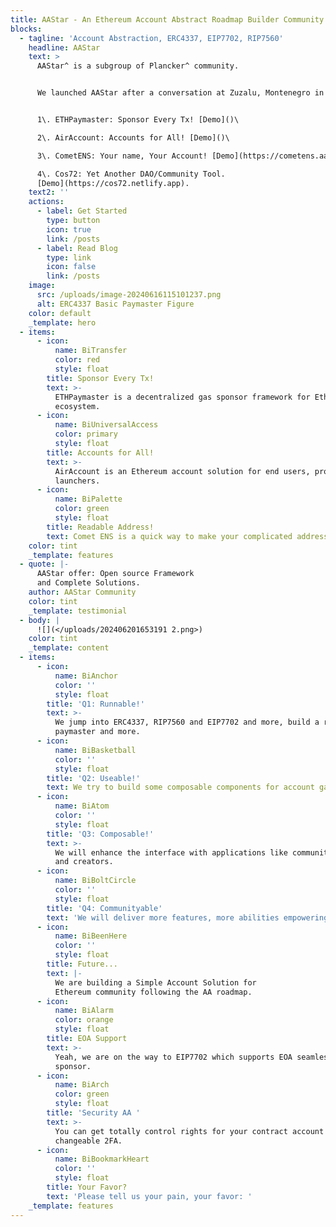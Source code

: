 ```yaml
---
title: AAStar - An Ethereum Account Abstract Roadmap Builder Community.
blocks:
  - tagline: 'Account Abstraction, ERC4337, EIP7702, RIP7560'
    headline: AAStar
    text: >
      AAStar^ is a subgroup of Plancker^ community. 


      We launched AAStar after a conversation at Zuzalu, Montenegro in 2023.


      1\. ETHPaymaster: Sponsor Every Tx! [Demo]()\

      2\. AirAccount: Accounts for All! [Demo]()\

      3\. CometENS: Your name, Your Account! [Demo](https://cometens.aastar.io)\

      4\. Cos72: Yet Another DAO/Community Tool.
      [Demo](https://cos72.netlify.app).
    text2: ''
    actions:
      - label: Get Started
        type: button
        icon: true
        link: /posts
      - label: Read Blog
        type: link
        icon: false
        link: /posts
    image:
      src: /uploads/image-20240616115101237.png
      alt: ERC4337 Basic Paymaster Figure
    color: default
    _template: hero
  - items:
      - icon:
          name: BiTransfer
          color: red
          style: float
        title: Sponsor Every Tx!
        text: >-
          ETHPaymaster is a decentralized gas sponsor framework for Ethereum
          ecosystem.
      - icon:
          name: BiUniversalAccess
          color: primary
          style: float
        title: Accounts for All!
        text: >-
          AirAccount is an Ethereum account solution for end users, project
          launchers.
      - icon:
          name: BiPalette
          color: green
          style: float
        title: Readable Address!
        text: Comet ENS is a quick way to make your complicated address readable.
    color: tint
    _template: features
  - quote: |-
      AAStar offer: Open source Framework
      and Complete Solutions.
    author: AAStar Community
    color: tint
    _template: testimonial
  - body: |
      ![](</uploads/202406201653191 2.png>)
    color: tint
    _template: content
  - items:
      - icon:
          name: BiAnchor
          color: ''
          style: float
        title: 'Q1: Runnable!'
        text: >-
          We jump into ERC4337, RIP7560 and EIP7702 and more, build a runnable
          paymaster and more.
      - icon:
          name: BiBasketball
          color: ''
          style: float
        title: 'Q2: Useable!'
        text: We try to build some composable components for account gas payment.
      - icon:
          name: BiAtom
          color: ''
          style: float
        title: 'Q3: Composable!'
        text: >-
          We will enhance the interface with applications like community, game
          and creators.
      - icon:
          name: BiBoltCircle
          color: ''
          style: float
        title: 'Q4: Communityable'
        text: 'We will deliver more features, more abilities empowering  communities.'
      - icon:
          name: BiBeenHere
          color: ''
          style: float
        title: Future...
        text: |-
          We are building a Simple Account Solution for 
          Ethereum community following the AA roadmap.
      - icon:
          name: BiAlarm
          color: orange
          style: float
        title: EOA Support
        text: >-
          Yeah, we are on the way to EIP7702 which supports EOA seamlessly gas
          sponsor.
      - icon:
          name: BiArch
          color: green
          style: float
        title: 'Security AA '
        text: >-
          You can get totally control rights for your contract account with
          changeable 2FA.
      - icon:
          name: BiBookmarkHeart
          color: ''
          style: float
        title: Your Favor?
        text: 'Please tell us your pain, your favor: '
    _template: features
---
```


